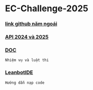 # EC-Challenge-2025
### [link github năm ngoái](https://github.com/ntuanh/ECChallenge2024)
### [API 2024 và 2025](https://github.com/ecchallenge/ptit)
### [DOC]( https://docs.google.com/document/d/1NeYr07SF_KqbXzV4bHKyVQVx56TbVeFG/edit?fbclid=IwY2xjawJRp95leHRuA2FlbQIxMAABHTJjPbrU4_HEJ9KE_EboBPq5p0jjJZPJGt0doKflvYffQjUq8t_gG9Ipsw_aem_K4n2iMlL725xrK3patBNSQ&tab=t.0)
`Nhiệm vụ và luật thi`
### [LeanbotIDE](https://docs.google.com/document/d/1yLnr4bMtJr5y67UsYT4vOnz9Ymandxp_2js6Udu6lYc/edit)
`Hướng dẫn nạp code `
